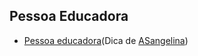 ## Pessoa Educadora

- [Pessoa educadora](https://www.grupodevagas.com.br/2025/10/pessoa-educadora-r-459741-parque.html)(Dica de [ASangelina](https://github.com/ASangelina))